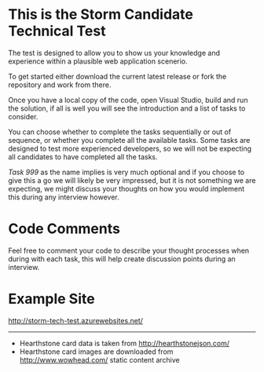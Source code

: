 # This is the Storm Candidate Technical Test

The test is designed to allow you to show us your knowledge and experience within a plausible web application scenerio.

To get started either download the current latest release or fork the repository and work from there.

Once you have a local copy of the code, open Visual Studio, build and run the solution, if all is well you will see the introduction and a list of tasks to consider.

You can choose whether to complete the tasks sequentially or out of sequence, or whether you complete all the available tasks.  Some tasks are designed to test more experienced developers, so we will not be expecting all candidates to have completed all the tasks.

*Task 999* as the name implies is very much optional and if you choose to give this a go we will likely be very impressed, but it is not something we are expecting, we might discuss your thoughts on how you would implement this during any interview however.

# Code Comments
Feel free to comment your code to describe your thought processes when during with each task, this will help create discussion points during an interview.

# Example Site

http://storm-tech-test.azurewebsites.net/

---

* Hearthstone card data is taken from http://hearthstonejson.com/
* Hearthstone card images are downloaded from http://www.wowhead.com/ static content archive

